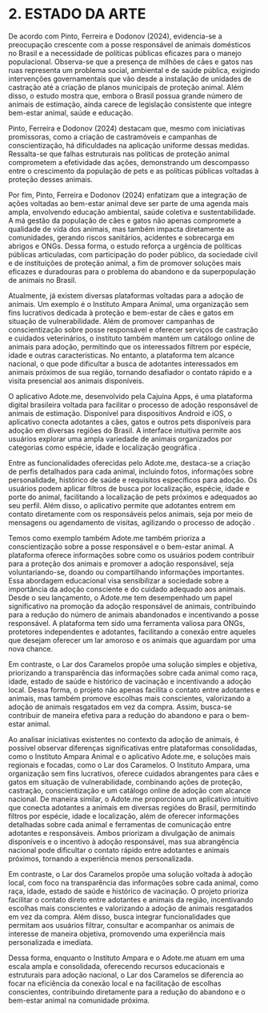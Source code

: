 # 2. ESTADO DA ARTE

De acordo com Pinto, Ferreira e Dodonov (2024), evidencia-se a preocupação crescente com a posse responsável de animais domésticos no Brasil e a necessidade de políticas públicas eficazes para o manejo populacional. Observa-se que a presença de milhões de cães e gatos nas ruas representa um problema social, ambiental e de saúde pública, exigindo intervenções governamentais que vão desde a instalação de unidades de castração até a criação de planos municipais de proteção animal. Além disso, o estudo mostra que, embora o Brasil possua grande número de animais de estimação, ainda carece de legislação consistente que integre bem-estar animal, saúde e educação.

Pinto, Ferreira e Dodonov (2024) destacam que, mesmo com iniciativas promissoras, como a criação de castramóveis e campanhas de conscientização, há dificuldades na aplicação uniforme dessas medidas. Ressalta-se que falhas estruturais nas políticas de proteção animal comprometem a efetividade das ações, demonstrando um descompasso entre o crescimento da população de pets e as políticas públicas voltadas à proteção desses animais.

Por fim, Pinto, Ferreira e Dodonov (2024) enfatizam que a integração de ações voltadas ao bem-estar animal deve ser parte de uma agenda mais ampla, envolvendo educação ambiental, saúde coletiva e sustentabilidade. A má gestão da população de cães e gatos não apenas compromete a qualidade de vida dos animais, mas também impacta diretamente as comunidades, gerando riscos sanitários, acidentes e sobrecarga em abrigos e ONGs. Dessa forma, o estudo reforça a urgência de políticas públicas articuladas, com participação do poder público, da sociedade civil e de instituições de proteção animal, a fim de promover soluções mais eficazes e duradouras para o problema do abandono e da superpopulação de animais no Brasil.

Atualmente, já existem diversas plataformas voltadas para a adoção de animais. Um exemplo é o Instituto Ampara Animal, uma organização sem fins lucrativos dedicada à proteção e bem-estar de cães e gatos em situação de vulnerabilidade. Além de promover campanhas de conscientização sobre posse responsável e oferecer serviços de castração e cuidados veterinários, o instituto também mantém um catálogo online de animais para adoção, permitindo que os interessados filtrem por espécie, idade e outras características. No entanto, a plataforma tem alcance nacional, o que pode dificultar a busca de adotantes interessados em animais próximos de sua região, tornando desafiador o contato rápido e a visita presencial aos animais disponíveis.

O aplicativo Adote.me, desenvolvido pela Cajuína Apps, é uma plataforma digital brasileira voltada para facilitar o processo de adoção responsável de animais de estimação. Disponível para dispositivos Android e iOS, o aplicativo conecta adotantes a cães, gatos e outros pets disponíveis para adoção em diversas regiões do Brasil. A interface intuitiva permite aos usuários explorar uma ampla variedade de animais organizados por categorias como espécie, idade e localização geográfica .

Entre as funcionalidades oferecidas pelo Adote.me, destaca-se a criação de perfis detalhados para cada animal, incluindo fotos, informações sobre personalidade, histórico de saúde e requisitos específicos para adoção. Os usuários podem aplicar filtros de busca por localização, espécie, idade e porte do animal, facilitando a localização de pets próximos e adequados ao seu perfil. Além disso, o aplicativo permite que adotantes entrem em contato diretamente com os responsáveis pelos animais, seja por meio de mensagens ou agendamento de visitas, agilizando o processo de adoção .

Temos como exemplo também Adote.me também prioriza a conscientização sobre a posse responsável e o bem-estar animal. A plataforma oferece informações sobre como os usuários podem contribuir para a proteção dos animais e promover a adoção responsável, seja voluntariando-se, doando ou compartilhando informações importantes. Essa abordagem educacional visa sensibilizar a sociedade sobre a importância da adoção consciente e do cuidado adequado aos animais.
Desde o seu lançamento, o Adote.me tem desempenhado um papel significativo na promoção da adoção responsável de animais, contribuindo para a redução do número de animais abandonados e incentivando a posse responsável. A plataforma tem sido uma ferramenta valiosa para ONGs, protetores independentes e adotantes, facilitando a conexão entre aqueles que desejam oferecer um lar amoroso e os animais que aguardam por uma nova chance.

Em contraste, o Lar dos Caramelos propõe uma solução simples e objetiva, priorizando a transparência das informações sobre cada animal  como raça, idade, estado de saúde e histórico de vacinação  e incentivando a adoção local. Dessa forma, o projeto não apenas facilita o contato entre adotantes e animais, mas também promove escolhas mais conscientes, valorizando a adoção de animais resgatados em vez da compra. Assim, busca-se contribuir de maneira efetiva para a redução do abandono e para o bem-estar animal.

Ao analisar iniciativas existentes no contexto da adoção de animais, é possível observar diferenças significativas entre plataformas consolidadas, como o Instituto Ampara Animal e o aplicativo Adote.me, e soluções mais regionais e focadas, como o Lar dos Caramelos. O Instituto Ampara, uma organização sem fins lucrativos, oferece cuidados abrangentes para cães e gatos em situação de vulnerabilidade, combinando ações de proteção, castração, conscientização e um catálogo online de adoção com alcance nacional. De maneira similar, o Adote.me proporciona um aplicativo intuitivo que conecta adotantes a animais em diversas regiões do Brasil, permitindo filtros por espécie, idade e localização, além de oferecer informações detalhadas sobre cada animal e ferramentas de comunicação entre adotantes e responsáveis. Ambos priorizam a divulgação de animais disponíveis e o incentivo à adoção responsável, mas sua abrangência nacional pode dificultar o contato rápido entre adotantes e animais próximos, tornando a experiência menos personalizada.

Em contraste, o Lar dos Caramelos propõe uma solução voltada à adoção local, com foco na transparência das informações sobre cada animal, como raça, idade, estado de saúde e histórico de vacinação. O projeto prioriza facilitar o contato direto entre adotantes e animais da região, incentivando escolhas mais conscientes e valorizando a adoção de animais resgatados em vez da compra. Além disso, busca integrar funcionalidades que permitam aos usuários filtrar, consultar e acompanhar os animais de interesse de maneira objetiva, promovendo uma experiência mais personalizada e imediata.

Dessa forma, enquanto o Instituto Ampara e o Adote.me atuam em uma escala ampla e consolidada, oferecendo recursos educacionais e estruturais para adoção nacional, o Lar dos Caramelos se diferencia ao focar na eficiência da conexão local e na facilitação de escolhas conscientes, contribuindo diretamente para a redução do abandono e o bem-estar animal na comunidade próxima.